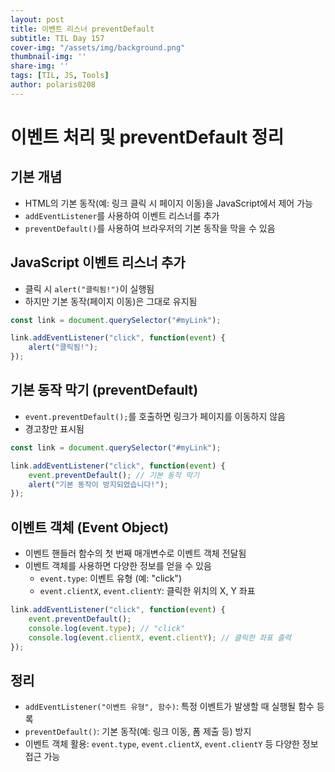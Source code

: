 ```yaml
---
layout: post
title: 이벤트 리스너 preventDefault
subtitle: TIL Day 157
cover-img: "/assets/img/background.png"
thumbnail-img: ''
share-img: ''
tags: [TIL, JS, Tools]
author: polaris0208
---
```


# 이벤트 처리 및 preventDefault 정리

## 기본 개념
- HTML의 기본 동작(예: 링크 클릭 시 페이지 이동)을 JavaScript에서 제어 가능
- `addEventListener`를 사용하여 이벤트 리스너를 추가
- `preventDefault()`를 사용하여 브라우저의 기본 동작을 막을 수 있음

## JavaScript 이벤트 리스너 추가
- 클릭 시 `alert("클릭됨!")`이 실행됨
- 하지만 기본 동작(페이지 이동)은 그대로 유지됨

```javascript
const link = document.querySelector("#myLink");

link.addEventListener("click", function(event) {
    alert("클릭됨!");
});
```

## 기본 동작 막기 (preventDefault)
- `event.preventDefault();`를 호출하면 링크가 페이지를 이동하지 않음
- 경고창만 표시됨

```javascript
const link = document.querySelector("#myLink");

link.addEventListener("click", function(event) {
    event.preventDefault(); // 기본 동작 막기
    alert("기본 동작이 방지되었습니다!");
});
```

## 이벤트 객체 (Event Object)
- 이벤트 핸들러 함수의 첫 번째 매개변수로 이벤트 객체 전달됨
- 이벤트 객체를 사용하면 다양한 정보를 얻을 수 있음
  - `event.type`: 이벤트 유형 (예: "click")
  - `event.clientX`, `event.clientY`: 클릭한 위치의 X, Y 좌표

```javascript
link.addEventListener("click", function(event) {
    event.preventDefault();
    console.log(event.type); // "click"
    console.log(event.clientX, event.clientY); // 클릭한 좌표 출력
});
```

## 정리
- `addEventListener("이벤트 유형", 함수)`: 특정 이벤트가 발생할 때 실행될 함수 등록
- `preventDefault()`: 기본 동작(예: 링크 이동, 폼 제출 등) 방지
- 이벤트 객체 활용: `event.type`, `event.clientX`, `event.clientY` 등 다양한 정보 접근 가능